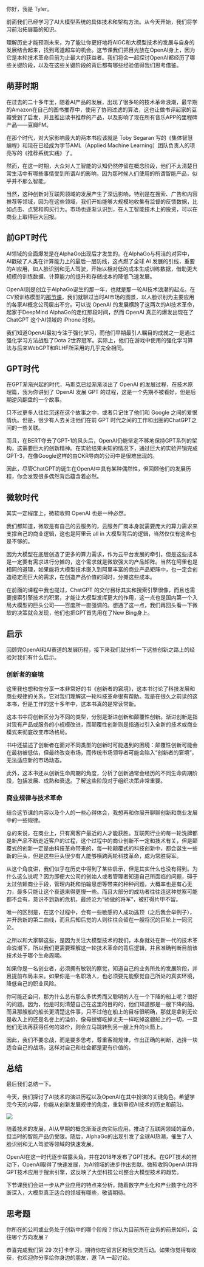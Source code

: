 你好，我是 Tyler。

前面我们已经学习了AI大模型系统的具体技术和架构方法。从今天开始，我们将学习前沿拓展篇的知识。

理解历史才能预测未来，为了能让你更好地将AIGC和大模型技术的发展与自身的发展结合起来，找到弯道超车的机会。这节课我们把目光放在OpenAI身上，因为它是本轮技术革命目前为止最大的获益者。我们将会一起探讨OpenAI都经历了哪些关键阶段，以及在这些关键阶段的背后都有哪些经验值得我们思考借鉴。

## 萌芽时期

在过去的二十多年里，随着AI产品的发展，出现了很多轮的技术革命浪潮，最早期的Amazon在自己的图书推荐中，使用了协同过滤的算法，这也让做书评起家的豆瓣受到了启发，并且推出读书推荐的产品，以及影响了现在所有音乐APP的里程碑产品——豆瓣FM。

在那个时代，对大家影响最大的两本书应该就是 Toby Segaran 写的《集体智慧编程》和现在已经成为字节AML（Applied Machine Learning）团队负责人的项亮写的《推荐系统实践》了。

然而，在这一时期，大众对人工智能的认知仍然停留在概念阶段，他们不太清楚日常生活中有哪些事情受到所谓AI的影响，因为那时候人们使用的所谓智能产品，似乎并不那么智能。

当然，这种创新对互联网领域的发展产生了深远影响，特别是在搜索、广告和内容推荐等领域，因为在这些领域，我们开始能够大规模地收集有监督的反馈数据，比如点击、点赞和购买行为。市场也逐渐认识到，在人工智能技术上的投资，可以在商业上取得巨大回报。

## 前GPT时代

AI领域的全面爆发是在AlphaGo出现后才发生的。在AlphaGo与柯洁的对弈中，AI戳破了人类在计算能力上的最后一层防线，这点燃了全球 AI 发展的引线，重要的AI应用，如人脸识别和无人驾驶，开始以相对低的成本生成训练数据，借助更大规模的训练数据、计算能力的提升和存储成本的降低飞速发展。

OpenAI则是创立于AlphaGo诞生的那一年，也就是那一轮AI技术浪潮的起点。在CV预训练模型的[那节课](https://time.geekbang.org/column/article/692796)，我们就聊过当时AI市场的图景，以人脸识别为主要应用的各家AI概念公司层出不穷。可以说 OpenAI 的发展横跨了这两次的AI技术革命，起家于DeepMind AlphaGo的走红那段时间，然而 OpenAI 真正的爆发出现在了 ChatGPT 这个AI领域的 iPhone 时刻。

我们知道OpenAI最初专注于强化学习，而他们早期最引人瞩目的成就之一是通过强化学习方法战胜了Dota 2世界冠军。实际上，他们在游戏中使用的强化学习算法与后来WebGPT和RLHF所采用的几乎完全相同。

## GPT时代

在GPT渐渐兴起的时代，马斯克已经渐渐淡出了 OpenAI 的发展过程，在技术原理篇，我为你讲到了 OpenAI 发展 GPT 的过程，这是一个先期不被看好，但是后期逆风翻盘的一个故事。

只不过更多人往往沉迷在这个故事之中，或者只记住了他们和 Google 之间的爱恨情仇。但是，很少有人去关注他们在前 GPT 时代之间的工作和出圈的ChatGPT之间的一些关联。

而且，在BERT夺去了GPT-1的风头后，OpenAI仍能坚定不移地保持GPT系列的架构，这需要巨大的创新精神。在实验结果未知的情况下，通过巨大的实验开销完成GPT-3，在像Google这样的由OKR导向的公司中是很难出现的。

因此，尽管ChatGPT的诞生在OpenAI中具有某种偶然性，但回顾他们的发展历程，你会发现很多偶然背后蕴含着必然。

## 微软时代

其实一定程度上，微软收购 OpenAI 也是一种必然。

我们都知道，微软是有自己的云服务的，云服务厂商本身就需要庞大的算力需求来支撑自己的商业逻辑，这也是阿里云 all in 大模型背后的逻辑，当然仅仅有这些也是不够的。

因为大模型在底层创造了更多的算力需求，作为云平台发展的牵引，但是这些成本是一定要有需求进行分摊的，这个需求就是微软强大的产品矩阵。当然在阿里也是相同的道理，如果能将大模型技术嵌入到阿里丰富的商业产品矩阵中，也一定会创造稳定而巨大的需求，在创造产品价值的同时，分摊这些成本。

在前面的课程中我也提过，ChatGPT 的交付目标其实和搜索引擎很像，而且也需要搜索引擎技术的积累，才能让大模型发挥更大的作用，这一点也是国内第一个入局大模型的巨头公司——百度所一直强调的。想通了这一点，我们再回头看一下微软的决策就会发现，他们也把GPT首先用在了New Bing身上。

## 启示

回顾完OpenAI和AI赛道的发展历程，接下来我们就分析一下这些创新之路上的经验对我们有什么启示。

### 创新者的窘境

这里我也想和你分享一本非常好的书《创新者的窘境》，这本书讨论了科技发展和商业规律的关系，它对我们理解这一轮科技革命很有帮助。我是在很久之前读的这本书，但是工作的这十多年中，这本书真的是常读常新。

这本书中将创新区分为不同的类型，分别是渐进创新和颠覆性创新。渐进创新是指对现有产品或服务的小规模改进，而颠覆性创新则是指通过引入全新的技术或商业模式来彻底改变市场格局。

书中还描述了创新者在面对不同类型的创新时可能遇到的困境：颠覆性创新可能会在最初被低估，但最终改变市场，而传统市场领导者可能会陷入“创新者的窘境”，无法适应新的市场动态。

此外，这本书还从创新生命周期的角度，分析了创新通常会经历的不同生命周期阶段，包括发展、成熟和衰退。了解这些阶段对于组织决策非常重要。

### 商业规律与技术革命

结合这节课的内容以及个人的一些心得体会，我想再和你展开聊聊创新和商业发展中的一些规律。

总的来说，在商业上，只有离客户最近的人才能获胜。互联网行业的每一轮洗牌都是新产品不断走近客户的过程，这个过程中的商业创新不一定和技术有关，但是颠覆式的创新一定是由科技革命带来的，每一轮颠覆式的科技创新中，都会诞生一些新的巨头，但是这些巨头很少有人能够横跨两轮科技革命，成为常胜将军。

从这个角度讲，我们似乎在历史中得到了某些启示，但是其实什么也没有得到。为什么这么说呢？因为即便大公司的创始人或者管理者知道自己所面临的问题，碍于太过依赖商业手段，管理内耗和怕输思想等带来的种种问题，大概率也是有心无力，最多只能让这个衰退来得更慢一些。而且大部分的成功者往往连这种觉察可能都不会有，意识不到新的危机，最终沦为“骄傲的将军”，被打得片甲不留。

唯一的区别是，在这个过程中，会有一些敏感的人成功逃顶（之后我会举例子），并开启新的第二曲线，而且后知后觉的人则往往会留在一艘将沉的巨轮上一同沉沦。

之所以和大家聊这些，是因为关注大模型技术的我们，本身就处在新一代的技术革命浪潮下，所以我们更需要理解这一轮技术革命的背后逻辑，并且准确判断目前该技术处于哪个生命周期。

如果你是一名创业者，必须拥有敏锐的察觉，知道自己的业务所处的发展阶段，并且提前布局未来。如果你是一名职场人，也必须要先能察觉自己所处的真实环境，降低自己的职业风险。

你可能还会问，那为什么总有那么多优秀而又聪明的人在一个下降的船上呢？很好的问题。因为，他是时刻清楚自己在这里的目的的，他们知道那是一艘下降的船。而且那艘船的船长更清楚这件事，只不过他在船上的目标很明确，那就是拿到无论是收入上的还是名誉上的溢价，像母螳螂吃掉丈夫一样吃掉这艘船上的一切，一旦他们无法再获得任何的溢价，则会立马跳转到另一艘上升的火箭上。

因此，我们不要恋战，而是要多思考，尊重客观规律，作出正确的判断，选择一块适合自己的战场，这样对自己和社会都是更有价值的。

## 总结

最后我们总结一下。

今天，我们探讨了AI技术的演进历程以及OpenAI在其中扮演的关键角色。希望学完今天的内容，你能从创新发展规律的角度，重新审视AI技术的历史和前沿。

![](https://static001.geekbang.org/resource/image/4c/86/4c2c547faf25fcfa0535bdae11037986.jpg?wh=4000x2250)

随着技术的发展，AI从早期的概念渐渐走向实际应用，推动了互联网领域的革命，但当时的智能产品仍受限。随后，AlphaGo的出现引发了全球AI热潮，催生了人脸识别和无人驾驶等领域的快速发展。

OpenAI在这一时代逐步崭露头角，并在2018年发布了GPT技术。在GPT技术的推动下，OpenAI取得了快速发展，为AI领域的进步作出贡献。微软收购OpenAI并将GPT技术应用于搜索引擎，这反映了大型科技公司整合大模型技术的趋势。

下节课我们会进一步从产业应用的特点来分析，随着数字产业化和产业数字化的不断深入，大模型真正适合的领域有哪些，敬请期待。

## 思考题

你所在的公司或业务处于创新中的哪个阶段？你认为目前所在业务的前景如何，会往哪个方向发展？

恭喜完成我们第 29 次打卡学习，期待你在留言区和我交流互动。如果你觉得有收获，也欢迎你分享给你身边的朋友，邀 TA 一起讨论。